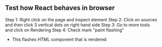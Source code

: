 ## Test how React behaves in browser ##

Step 1: Right click on the page and inspect element
Step 2: Click on sources and then click 3 vertical dots on right hand side
Step 3: Go to more tools and click on Rendering
Step 4: Check mark "paint flashing"
* This flashes HTML component that is rendered